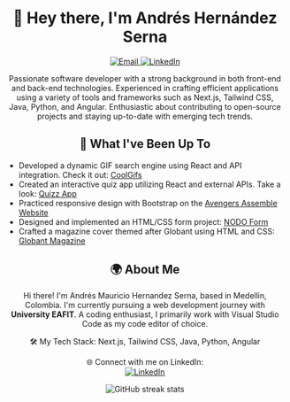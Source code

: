 <div align="center">
  <h1>👋 Hey there, I'm Andrés Hernández Serna</h1>
</div>

<p align="center">
  <a href="mailto:mauricioserna123@gmail.com">
    <img src="https://img.shields.io/badge/Email-mauricioserna123%40gmail.com-blue?style=for-the-badge&logo=gmail" alt="Email">
  </a>
  <a href="https://www.linkedin.com/in/amhs03/" target="_blank">
    <img src="https://img.shields.io/badge/LinkedIn-Andr%C3%A9s%20Hern%C3%A1ndez%20Serna-blue?style=for-the-badge&logo=linkedin" alt="LinkedIn">
  </a>
</p>

<p align="center">
  Passionate software developer with a strong background in both front-end and back-end technologies. Experienced in crafting efficient applications using a variety of tools and frameworks such as Next.js, Tailwind CSS, Java, Python, and Angular. Enthusiastic about contributing to open-source projects and staying up-to-date with emerging tech trends.
</p>

<h2 align="center">🚀 What I've Been Up To</h2>

- Developed a dynamic GIF search engine using React and API integration. Check it out: [CoolGifs](https://coolgifsapp.netlify.app/)
- Created an interactive quiz app utilizing React and external APIs. Take a look: [Quizz App](https://quizzapp-andreshserna.netlify.app/)
- Practiced responsive design with Bootstrap on the [Avengers Assemble Website](https://andreshserna.github.io/AvengersAssemble-Website/)
- Designed and implemented an HTML/CSS form project: [NODO Form](https://andreshserna.github.io/Form-for-NODO/)
- Crafted a magazine cover themed after Globant using HTML and CSS: [Globant Magazine](https://andreshserna.github.io/Magazine-cover-of-Globant/)

<h2 align="center">🌍 About Me</h2>

<p align="center">
  Hi there! I'm Andrés Mauricio Hernandez Serna, based in Medellin, Colombia. I'm currently pursuing a web development journey with <strong>University EAFIT</strong>. A coding enthusiast, I primarily work with Visual Studio Code as my code editor of choice.
</p>

<p align="center">
  🛠️ My Tech Stack: Next.js, Tailwind CSS, Java, Python, Angular
</p>

<p align="center">
  🌐 Connect with me on LinkedIn:
  <br>
  <a href="https://www.linkedin.com/in/amhs03/" target="_blank">
    <img src="https://img.shields.io/badge/LinkedIn-Andr%C3%A9s%20Hern%C3%A1ndez%20Serna-blue?style=for-the-badge&logo=linkedin" alt="LinkedIn">
  </a>
</p>

<p align="center">
  <img src="https://github-readme-streak-stats.herokuapp.com/?user=andreshserna" alt="GitHub streak stats">
</p>
